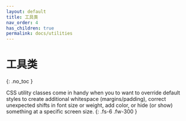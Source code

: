 ```yaml
---
layout: default
title: 工具类
nav_order: 4
has_children: true
permalink: docs/utilities
---
```


# 工具类
{: .no_toc }

CSS utility classes come in handy when you to want to override default styles to create additional whitespace (margins/padding), correct unexpected shifts in font size or weight, add color, or hide (or show) something at a specific screen size.
{: .fs-6 .fw-300 }
